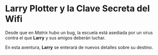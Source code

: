 # Larry Plotter y la Clave Secreta del Wifi

Desde que en *Matrix* hubo un bug, la escuela está asediada por un virus
contra el que **Larry** y sus amigos deberán luchar.

En esta aventura, **Larry** se enterará de nuevos detalles sobre su destino.

